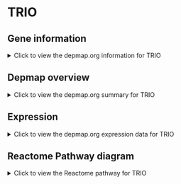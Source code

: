 <h1>TRIO</h1>

<h2>Gene information</h2>
<details>
  <summary>Click to view the depmap.org information for TRIO</summary>
  <p><a href="https://depmap.org/portal/gene/TRIO?tab=about" target="_BLANK">Open page in a new tab...</a></p>
  <iframe src="https://depmap.org/portal/gene/TRIO?tab=about" style="border:none;width:100%;height:800px"></iframe>
</details>

<h2>Depmap overview</h2>
<details>
  <summary>Click to view the depmap.org summary for TRIO</summary>
  <p><a href="https://depmap.org/portal/gene/TRIO?tab=overview" target="_BLANK">Open page in a new tab...</a></p>
  <iframe src="https://depmap.org/portal/gene/TRIO?tab=overview" style="border:none;width:100%;height:800px"></iframe>
</details>

<h2>Expression</h2>
<details>
  <summary>Click to view the depmap.org expression data for TRIO</summary>
  <p><a href="https://depmap.org/portal/gene/TRIO?tab=characterization" target="_BLANK">Open page in a new tab...</a></p>
  <iframe src="https://depmap.org/portal/gene/TRIO?tab=characterization" style="border:none;width:100%;height:800px"></iframe>
</details>



<h2>Reactome Pathway diagram</h2>
<details>
  <summary>Click to view the Reactome pathway for TRIO</summary>
  <p><a href="https://reactome.org/PathwayBrowser/#/R-HSA-418885" target="_BLANK">Open page in a new tab...</a></p>
  <p>DCC mediated attractive signaling</p>
<iframe src="https://reactome.org/PathwayBrowser/#/R-HSA-418885" style="border:none;width:100%;height:800px"></iframe>
</details>



